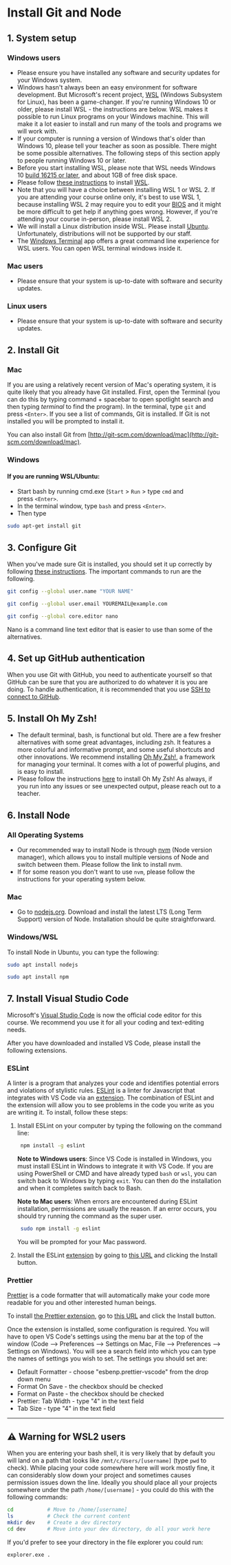 # Install Git and Node

## 1. System setup

### Windows users

-   Please ensure you have installed any software and security updates for your Windows system.
-   Windows hasn't always been an easy environment for software development. But Microsoft's recent project, [WSL](https://learn.microsoft.com/en-us/windows/wsl/) (Windows Subsystem for Linux), has been a game-changer. If you're running Windows 10 or older, please install WSL - the instructions are below. WSL makes it possible to run Linux programs on your Windows machine. This will make it a lot easier to install and run many of the tools and programs we will work with.
-   If your computer is running a version of Windows that's older than Windows 10, please tell your teacher as soon as possible. There might be some possible alternatives. The following steps of this section apply to people running Windows 10 or later.
-   Before you start installing WSL, please note that WSL needs Windows 10 [build 16215 or later](https://docs.microsoft.com/en-us/windows/wsl/troubleshooting#check-your-build-number), and about 1GB of free disk space.
-   Please follow [these instructions](https://docs.microsoft.com/en-us/windows/wsl/install-win10) to install [WSL](https://docs.microsoft.com/en-us/windows/wsl/install-win10).
-   Note that you will have a choice between installing WSL 1 or WSL 2. If you are attending your course online only, it's best to use WSL 1, because installing WSL 2 may require you to edit your [BIOS](https://en.wikipedia.org/wiki/BIOS) and it might be more difficult to get help if anything goes wrong. However, if you're attending your course in-person, please install WSL 2.
-   We will install a Linux distribution inside WSL. Please install [Ubuntu](https://www.microsoft.com/store/p/ubuntu/9nblggh4msv6). Unfortunately, distributions will not be supported by our staff.
-   The [Windows Terminal](https://www.microsoft.com/en-us/p/windows-terminal-preview/9n0dx20hk701?activetab=pivot%3Aoverviewtab) app offers a great command line experience for WSL users. You can open WSL terminal windows inside it.

### Mac users

-   Please ensure that your system is up-to-date with software and security updates.

### Linux users

-   Please ensure that your system is up-to-date with software and security updates.

## 2. Install Git

### Mac

If you are using a relatively recent version of Mac's operating system, it is quite likely that you already have Git installed. First, open the Terminal (you can do this by typing command + spacebar to open spotlight search and then typing _terminal_ to find the program). In the terminal, type `git` and press `<Enter>`. If you see a list of commands, Git is installed. If Git is not installed you will be prompted to install it.

You can also install Git from [http://git-scm.com/download/mac](http://git-scm.com/download/mac).

### Windows

#### If you are running WSL/Ubuntu:

-   Start bash by running cmd.exe (`Start` > `Run` > type `cmd` and press `<Enter>`.
-   In the terminal window, type `bash` and press `<Enter>`.
-   Then type

```bash
sudo apt-get install git
```

## 3. Configure Git

When you've made sure Git is installed, you should set it up correctly by following [these instructions](https://git-scm.com/book/en/v2/Getting-Started-First-Time-Git-Setup#Your-Identity). The important commands to run are the following.

```bash
git config --global user.name "YOUR NAME"
```

```bash
git config --global user.email YOUREMAIL@example.com
```

```bash
git config --global core.editor nano
```

Nano is a command line text editor that is easier to use than some of the alternatives.

## 4. Set up GitHub authentication

When you use Git with GitHub, you need to authenticate yourself so that GitHub can be sure that you are authorized to do whatever it is you are doing. To handle authentication, it is recommended that you use [SSH to connect to GitHub](https://spiced.space/okra/github_ssh).

## 5. Install Oh My Zsh!

-   The default terminal, bash, is functional but old. There are a few fresher alternatives with some great advantages, including zsh. It features a more colorful and informative prompt, and some useful shortcuts and other innovations. We recommend installing [Oh My Zsh!](https://ohmyz.sh/), a framework for managing your terminal. It comes with a lot of powerful plugins, and is easy to install.
-   Please follow the instructions [here](https://ohmyz.sh/#install) to install Oh My Zsh! As always, if you run into any issues or see unexpected output, please reach out to a teacher.

## 6. Install Node

### All Operating Systems

-   Our recommended way to install Node is through [nvm](https://github.com/nvm-sh/nvm#installation-and-update) (Node version manager), which allows you to install multiple versions of Node and switch between them. Please follow the link to install nvm.
-   If for some reason you don't want to use `nvm`, please follow the instructions for your operating system below.

### Mac

-   Go to [nodejs.org](https://nodejs.org/). Download and install the latest LTS (Long Term Support) version of Node. Installation should be quite straightforward.

### Windows/WSL

To install Node in Ubuntu, you can type the following:

```bash
sudo apt install nodejs
```

```bash
sudo apt install npm
```

## 7. Install Visual Studio Code

Microsoft's [Visual Studio Code](https://code.visualstudio.com/download) is now the official code editor for this course. We recommend you use it for all your coding and text-editing needs.

After you have downloaded and installed VS Code, please install the following extensions.

### ESLint

A linter is a program that analyzes your code and identifies potential errors and violations of stylistic rules. [ESLint](https://eslint.org/) is a linter for Javascript that integrates with VS Code via an [extension](https://marketplace.visualstudio.com/items?itemName=dbaeumer.vscode-eslint). The combination of ESLint and the extension will allow you to see problems in the code you write as you are writing it. To install, follow these steps:

1.  Install ESLint on your computer by typing the following on the command line:
    
    ```bash
     npm install -g eslint
    ```
    
    **Note to Windows users**: Since VS Code is installed in Windows, you must install ESLint in Windows to integrate it with VS Code. If you are using PowerShell or CMD and have already typed `bash` or `wsl`, you can switch back to Windows by typing `exit`. You can then do the installation and when it completes switch back to Bash.
    
    **Note to Mac users**: When errors are encountered during ESLint installation, permissions are usually the reason. If an error occurs, you should try running the command as the super user.
    
    ```bash
     sudo npm install -g eslint
    ```
    
    You will be prompted for your Mac password.
    
2.  Install the ESLint [extension](https://marketplace.visualstudio.com/items?itemName=dbaeumer.vscode-eslint) by going to [this URL](https://marketplace.visualstudio.com/items?itemName=dbaeumer.vscode-eslint) and clicking the Install button.
    

### Prettier

[Prettier](https://prettier.io/) is a code formatter that will automatically make your code more readable for you and other interested human beings.

To install [the Prettier extension](https://marketplace.visualstudio.com/items?itemName=esbenp.prettier-vscode), go to [this URL](https://marketplace.visualstudio.com/items?itemName=esbenp.prettier-vscode) and click the Install button.

Once the extension is installed, some configuration is required. You will have to open VS Code's settings using the menu bar at the top of the window (Code --> Preferences --> Settings on Mac, File --> Preferences --> Settings on Windows). You will see a search field into which you can type the names of settings you wish to set. The settings you should set are:

-   Default Formatter - choose "esbenp.prettier-vscode" from the drop down menu
-   Format On Save - the checkbox should be checked
-   Format on Paste - the checkbox should be checked
-   Prettier: Tab Width - type "4" in the text field
-   Tab Size - type "4" in the text field

---

## ⚠️ Warning for WSL2 users

When you are entering your bash shell, it is very likely that by default you will land on a path that looks like `/mnt/c/Users/[username]` (type `pwd` to check). While placing your code somewhere here will work mostly fine, it can considerably slow down your project and sometimes causes permission issues down the line. Ideally you should place all your projects somewhere under the path `/home/[username]` - you could do this with the following commands:

```sh
cd           # Move to /home/[username]
ls           # Check the current content
mkdir dev    # Create a dev directory
cd dev       # Move into your dev directory, do all your work here
```

If you'd prefer to see your directory in the file explorer you could run:

```sh
explorer.exe .
```